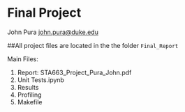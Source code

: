 # Final Project

John Pura
<john.pura@duke.edu>

##All project files are located in the the folder `Final_Report`

Main Files:
1. Report: STA663_Project_Pura_John.pdf
2. Unit Tests.ipynb
3. Results
4. Profiling
5. Makefile
